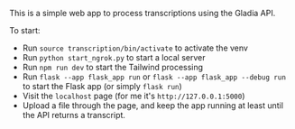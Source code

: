 This is a simple web app to process transcriptions using the Gladia API.

To start:

- Run `source transcription/bin/activate` to activate the venv
- Run `python start_ngrok.py` to start a local server
- Run `npm run dev` to start the Tailwind processing
- Run `flask --app flask_app run` or `flask --app flask_app --debug run` to start the Flask app (or simply `flask run`)
- Visit the `localhost` page (for me it's `http://127.0.0.1:5000`)
- Upload a file through the page, and keep the app running at least until the API returns a transcript.